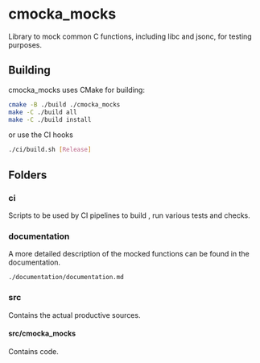 # cmocka_mocks

Library to mock common C functions, including libc and jsonc,
for testing purposes.

## Building

cmocka_mocks uses CMake for building:

```bash
cmake -B ./build ./cmocka_mocks
make -C ./build all
make -C ./build install
```

or use the CI hooks

```bash
./ci/build.sh [Release]
```

## Folders

### ci

Scripts to be used by CI pipelines to build , run various tests and checks.

### documentation

A more detailed description of the mocked functions can be found in the documentation.

```
./documentation/documentation.md
```

### src

Contains the actual productive sources.

#### src/cmocka_mocks

Contains code.

